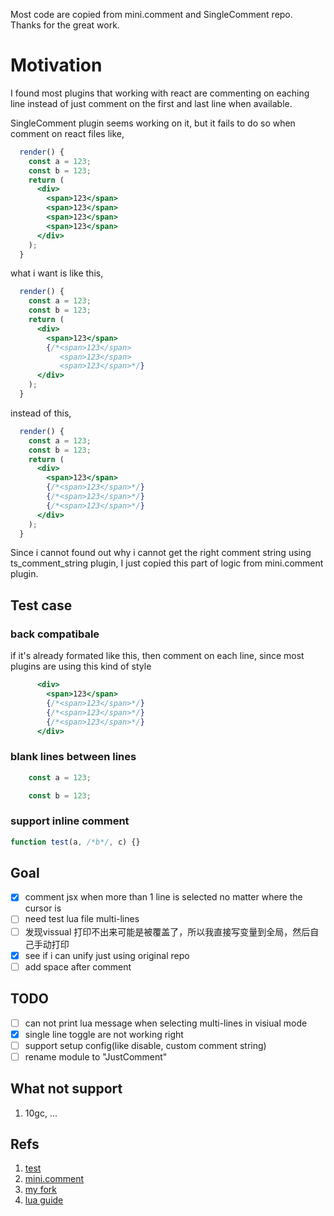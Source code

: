Most code are copied from mini.comment and SingleComment repo. Thanks for the great work.

# Motivation

I found most plugins that working with react are commenting on eaching line instead of just comment
on the first and last line when available.

SingleComment plugin seems working on it, but it fails to do so when comment on react files like,

```jsx
  render() {
    const a = 123;
    const b = 123;
    return (
      <div>
        <span>123</span>
        <span>123</span>
        <span>123</span>
        <span>123</span>
      </div>
    );
  }
```

what i want is like this,

```jsx
  render() {
    const a = 123;
    const b = 123;
    return (
      <div>
        <span>123</span>
        {/*<span>123</span>
           <span>123</span>
           <span>123</span>*/}
      </div>
    );
  }
```

instead of this,

```jsx
  render() {
    const a = 123;
    const b = 123;
    return (
      <div>
        <span>123</span>
        {/*<span>123</span>*/}
        {/*<span>123</span>*/}
        {/*<span>123</span>*/}
      </div>
    );
  }
```

Since i cannot found out why i cannot get the right comment string using ts_comment_string plugin,
I just copied this part of logic from mini.comment plugin.

## Test case

### back compatibale

if it's already formated like this, then comment on each line, since most plugins are using this kind of style

```jsx
      <div>
        <span>123</span>
        {/*<span>123</span>*/}
        {/*<span>123</span>*/}
        {/*<span>123</span>*/}
      </div>
```

### blank lines between lines

```jsx
    const a = 123;

    const b = 123;
```

### support inline comment

```jsx
function test(a, /*b*/, c) {}
```

## Goal

- [x] comment jsx when more than 1 line is selected no matter where the cursor is
- [ ] need test lua file multi-lines
- [ ] 发现vissual 打印不出来可能是被覆盖了，所以我直接写变量到全局，然后自己手动打印
- [x] see if i can unify just using original repo
- [ ] add space after comment

## TODO

- [ ] can not print lua message when selecting multi-lines in visiual mode
- [x] single line toggle are not working right
- [ ] support setup config(like disable, custom comment string)
- [ ] rename module to "JustComment"

## What not support

1. 10gc, ...

## Refs

1. [test](https://github.com/nvim-lua/plenary.nvim/blob/master/TESTS_README.md)
2. [mini.comment](https://github.com/echasnovski/mini.comment)
3. [my fork](https://github.com/CaryWill/SingleComment.nvim)
4. [lua guide](https://neovim.io/doc/user/lua-guide.html)

